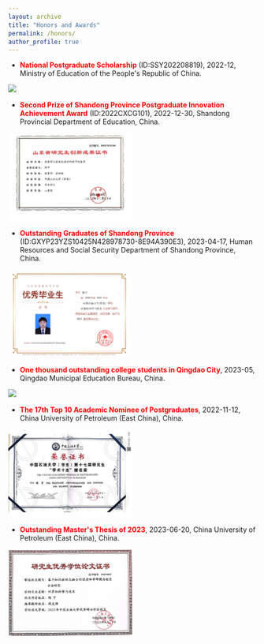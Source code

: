 ```yaml
---
layout: archive
title: "Honors and Awards"
permalink: /honors/
author_profile: true
---
```


* **<font color=red>National Postgraduate Scholarship</font>** (ID:SSY202208819), 2022-12, Ministry of Education of the People's Republic of China.

<img src="guojiang.png" width=50%>

* **<font color=red>Second Prize of Shandong Province Postgraduate Innovation Achievement Award</font>** (ID:2022CXCG101), 2022-12-30, Shandong Provincial Department of Education, China.
<img src="山东省研究生创新成果证书.png" width=50%>

* **<font color=red>Outstanding Graduates of Shandong Province</font>** (ID:GXYP23YZS10425N428978730-8E94A390E3), 2023-04-17, Human Resources and Social Security Department of Shandong Province, China.
<img src="省级优秀毕业生证书.png" width=50%>

* **<font color=red>One thousand outstanding college students in Qingdao City</font>**, 2023-05, Qingdao Municipal Education Bureau, China.
<img src="青岛市千名优秀大学生.png" width=50%>

* **<font color=red>The 17th Top 10 Academic Nominee of Postgraduates</font>**, 2022-11-12, China University of Petroleum (East China), China.
<img src="2022年中国石油大学（华东）学术十杰提名奖.png" width=50%>

* **<font color=red>Outstanding Master's Thesis of 2023</font>**, 2023-06-20, China University of Petroleum (East China), China.
<img src="优秀硕士论文证书.PNG" width=50%>

